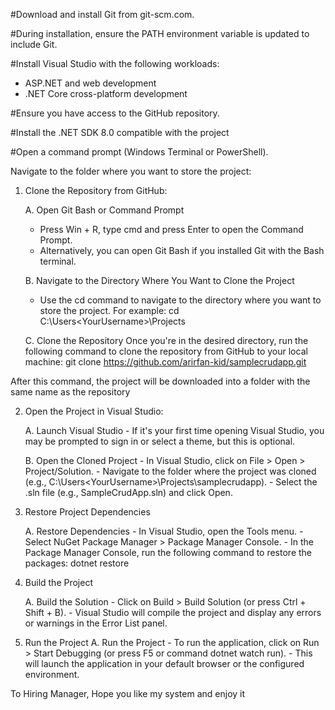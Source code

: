 #Download and install Git from git-scm.com.

#During installation, ensure the PATH environment variable is updated to include Git.

#Install Visual Studio with the following workloads:

   - ASP.NET and web development
   - .NET Core cross-platform development

#Ensure you have access to the GitHub repository.

#Install the .NET SDK 8.0 compatible with the project

#Open a command prompt (Windows Terminal or PowerShell).

Navigate to the folder where you want to store the project:

1. Clone the Repository from GitHub:

   A. Open Git Bash or Command Prompt
      - Press Win + R, type cmd and press Enter to open the Command Prompt.
      - Alternatively, you can open Git Bash if you installed Git with the Bash terminal.

   B. Navigate to the Directory Where You Want to Clone the Project
      - Use the cd command to navigate to the directory where you want to store the project. For example:
        cd C:\Users\<YourUsername>\Projects

   C. Clone the Repository
        Once you're in the desired directory, run the following command to clone the repository from GitHub to your local machine:
        git clone https://github.com/arirfan-kid/samplecrudapp.git
        
After this command, the project will be downloaded into a folder with the same name as the repository

2. Open the Project in Visual Studio:

    A. Launch Visual Studio
       - If it's your first time opening Visual Studio, you may be prompted to sign in or select a theme, but this is optional.

    B. Open the Cloned Project
       - In Visual Studio, click on File > Open > Project/Solution.
       - Navigate to the folder where the project was cloned (e.g., C:\Users\<YourUsername>\Projects\samplecrudapp).
       - Select the .sln file (e.g., SampleCrudApp.sln) and click Open.
   
3. Restore Project Dependencies

    A. Restore Dependencies
       - In Visual Studio, open the Tools menu.
       - Select NuGet Package Manager > Package Manager Console.
       - In the Package Manager Console, run the following command to restore the packages:
         dotnet restore

4. Build the Project

    A. Build the Solution
       - Click on Build > Build Solution (or press Ctrl + Shift + B).
       - Visual Studio will compile the project and display any errors or warnings in the Error List panel.

5. Run the Project
    A. Run the Project
       - To run the application, click on Run > Start Debugging (or press F5 or command dotnet watch run).
       - This will launch the application in your default browser or the configured environment.


To Hiring Manager, Hope you like my system and enjoy it


